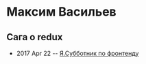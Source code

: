 # Максим Васильев

## Сага о redux
- 2017 Apr 22 -- [Я.Субботник по фронтенду](https://events.yandex.ru/lib/talks/4571/)    
